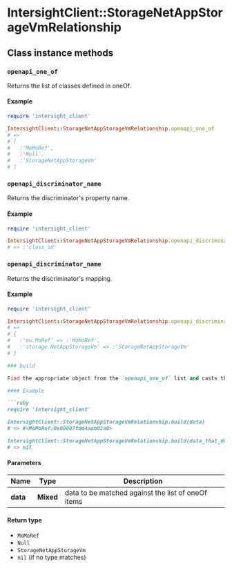 # IntersightClient::StorageNetAppStorageVmRelationship

## Class instance methods

### `openapi_one_of`

Returns the list of classes defined in oneOf.

#### Example

```ruby
require 'intersight_client'

IntersightClient::StorageNetAppStorageVmRelationship.openapi_one_of
# =>
# [
#   :'MoMoRef',
#   :'Null',
#   :'StorageNetAppStorageVm'
# ]
```

### `openapi_discriminator_name`

Returns the discriminator's property name.

#### Example

```ruby
require 'intersight_client'

IntersightClient::StorageNetAppStorageVmRelationship.openapi_discriminator_name
# => :'class_id'
```

### `openapi_discriminator_name`

Returns the discriminator's mapping.

#### Example

```ruby
require 'intersight_client'

IntersightClient::StorageNetAppStorageVmRelationship.openapi_discriminator_mapping
# =>
# {
#   :'mo.MoRef' => :'MoMoRef',
#   :'storage.NetAppStorageVm' => :'StorageNetAppStorageVm'
# }

### build

Find the appropriate object from the `openapi_one_of` list and casts the data into it.

#### Example

```ruby
require 'intersight_client'

IntersightClient::StorageNetAppStorageVmRelationship.build(data)
# => #<MoMoRef:0x00007fdd4aab02a0>

IntersightClient::StorageNetAppStorageVmRelationship.build(data_that_doesnt_match)
# => nil
```

#### Parameters

| Name | Type | Description |
| ---- | ---- | ----------- |
| **data** | **Mixed** | data to be matched against the list of oneOf items |

#### Return type

- `MoMoRef`
- `Null`
- `StorageNetAppStorageVm`
- `nil` (if no type matches)

